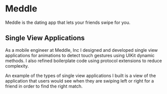 # Meddle

Meddle is the dating app that lets your friends swipe for you.

## Single View Applications

As a mobile engineer at Meddle, Inc I designed and developed single view applications for animations to detect touch gestures using UIKit dynamic methods. I also refined boilerplate code using protocol extensions to reduce complexity.

An example of the types of single view applications I built is a view of the application that users would see when they are swiping left or right for a friend in order to find the right match.
